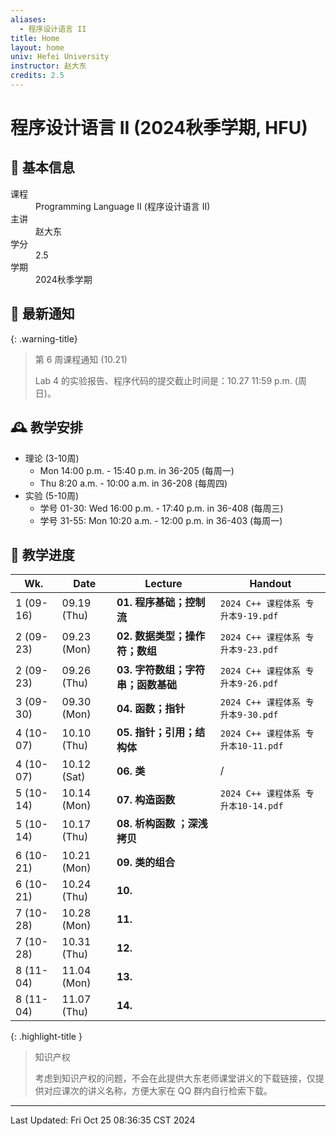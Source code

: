 ```yaml
---
aliases:
  - 程序设计语言 II
title: Home
layout: home
univ: Hefei University
instructor: 赵大东
credits: 2.5
---
```


# 程序设计语言 II (2024秋季学期, HFU)

## 🏫 基本信息

<dl>
  <dt>课程</dt>
  <dd>Programming Language II (程序设计语言 II)</dd>
  <dt>主讲</dt>
  <dd>赵大东</dd>
  <dt>学分</dt>
  <dd>2.5</dd>
  <dt>学期</dt>
  <dd>2024秋季学期</dd>
</dl>

## 🔔 最新通知

{: .warning-title}
> 第 6 周课程通知 (10.21)
> 
> Lab 4 的实验报告、程序代码的提交截止时间是：10.27 11:59 p.m. (周日)。

## 🕰️ 教学安排

- 理论 (3-10周)
	- Mon 14:00 p.m. - 15:40 p.m. in 36-205 (每周一)
	- Thu 8:20 a.m. - 10:00 a.m. in 36-208 (每周四)
- 实验 (5-10周)
	- 学号 01-30: Wed 16:00 p.m. - 17:40 p.m. in 36-408 (每周三)
	- 学号 31-55: Mon 10:20 a.m. - 12:00 p.m. in 36-403 (每周一)

## 📅 教学进度

| Wk.       | Date        | Lecture               | Handout                      |
| --------- | ----------- | --------------------- | ---------------------------- |
| 1 (09-16) | 09.19 (Thu) | **01. 程序基础；控制流**      | `2024 C++ 课程体系 专升本9-19.pdf`  |
| 2 (09-23) | 09.23 (Mon) | **02. 数据类型；操作符；数组**   | `2024 C++ 课程体系 专升本9-23.pdf`  |
| 2 (09-23) | 09.26 (Thu) | **03. 字符数组；字符串；函数基础** | `2024 C++ 课程体系 专升本9-26.pdf`  |
| 3 (09-30) | 09.30 (Mon) | **04. 函数；指针**         | `2024 C++ 课程体系 专升本9-30.pdf`  |
| 4 (10-07) | 10.10 (Thu) | **05. 指针；引用；结构体**     | `2024 C++ 课程体系 专升本10-11.pdf` |
| 4 (10-07) | 10.12 (Sat) | **06. 类**             | /                            |
| 5 (10-14) | 10.14 (Mon) | **07. 构造函数**          | `2024 C++ 课程体系 专升本10-14.pdf` |
| 5 (10-14) | 10.17 (Thu) | **08. 析构函数 ；深浅拷贝**    |                              |
| 6 (10-21) | 10.21 (Mon) | **09. 类的组合**          |                              |
| 6 (10-21) | 10.24 (Thu) | **10.**               |                              |
| 7 (10-28) | 10.28 (Mon) | **11.**               |                              |
| 7 (10-28) | 10.31 (Thu) | **12.**               |                              |
| 8 (11-04) | 11.04 (Mon) | **13.**               |                              |
| 8 (11-04) | 11.07 (Thu) | **14.**               |                              |

{: .highlight-title }
> 知识产权
> 
> 考虑到知识产权的问题，不会在此提供大东老师课堂讲义的下载链接，仅提供对应课次的讲义名称，方便大家在 QQ 群内自行检索下载。

---

Last Updated: Fri Oct 25 08:36:35 CST 2024


